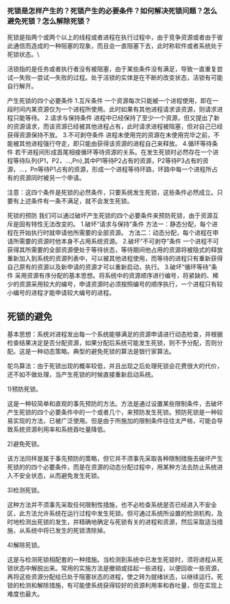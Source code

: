 ### 死锁是怎样产生的？死锁产生的必要条件？如何解决死锁问题？怎么避免死锁？怎么解除死锁？

死锁是指两个或两个以上的线程或者进程在执行过程中，由于竞争资源或者由于彼此通信而造成的一种阻塞的现象，而且会一直阻塞下去，此时称软件或者系统处于死锁状态。\

活锁指的是任务或者执行者没有被阻塞，由于某些条件没有满足，导致一直重复尝试—失败—尝试—失败的过程。处于活锁的实体是在不断的改变状态，活锁有可能自行解开。

产生死锁的四个必要条件
1.互斥条件
一个资源每次只能被一个进程使用，即在一段时间内某资源仅为一个进程所使用。此时如果有其他进程请求该资源，则请求进程只能等待。
2.请求与保持条件
进程中已经保持了至少一个资源，但又提出了新的资源请求，而该资源已经被其他进程占有，此时请求进程被阻塞，但对自己已经获得资源保持不放。
3.不可剥夺条件
进程未使用完的资源在未使用完毕之前，不能被其他进程强行夺走，即只能由获得该资源的进程自己来释放。
4.循环等待条件
若干进程间形成首尾相接循环等待资源的关系。在发生死锁时必然存在一个进程等待队列{P1，P2，…,Pn},其中P1等待P2占有的资源，P2等待P3占有的资源，…，Pn等待P1占有的资源，形成一个进程等待环路，环路中每一个进程所占有的资源同时被另一个申请。

注意：这四个条件是死锁的必然条件，只要系统发生死锁，这些条件必然成立。只要有上述条件有一条不满足，就不会发生死锁。

死锁的预防
我们可以通过破坏产生死锁的四个必要条件来预防死锁，由于资源互斥是固有特性无法改变的。
1.破坏“请求与保持”条件
方法一：静态分配，每个进程在开始执行时就申请他所需要的全部资源。
方法二：动态分配，每个进程在申请所需要的资源时他本身不占用系统资源。
2.破坏“不可剥夺”条件
一个进程不可获得其所需要的全部资源便处于等待状态，等待期间他占用的资源将被隐式的释放重新加入到系统的资源列表中，可以被其他进程使用，而等待的进程只有重新获得自己原有的资源以及新申请的资源才可以重新启动，执行。
3.破坏“循环等待”条件
采用资源有序分配的基本思想。将系统中的资源顺序进行编号，将紧缺的、稀少的资源采用较大的编号，申请资源时必须按照编号的顺序执行，一个进程只有较小编号的进程才能申请较大编号的进程。

## 死锁的避免

基本思想：系统对进程发出每一个系统能够满足的资源申请进行动态检查，并根据检查结果决定是否分配资源，如果分配后系统可能发生死锁，则不予分配，否则分配。这是一种动态策略。典型的避免死锁的算法是银行家算法。



鸵鸟算法：由于死锁出现的概率较低，并且出现之后处理死锁会花费很大的代价，还不如不做处理，当产生死锁的时候直接重新启动系统。



1)预防死锁。

这是一种较简单和直观的事先预防的方法。方法是通过设置某些限制条件，去破坏产生死锁的四个必要条件中的一个或者几个，来预防发生死锁。预防死锁是一种较易实现的方法，已被广泛使用。但是由于所施加的限制条件往往太严格，可能会导致系统资源利用率和系统吞吐量降低。

2)避免死锁。

该方法同样是属于事先预防的策略，但它并不须事先采取各种限制措施去破坏产生死锁的的四个必要条件，而是在资源的动态分配过程中，用某种方法去防止系统进入不安全状态，从而避免发生死锁。

3)检测死锁。

这种方法并不须事先采取任何限制性措施，也不必检查系统是否已经进入不安全区，此方法允许系统在运行过程中发生死锁。但可通过系统所设置的检测机构，及时地检测出死锁的发生，并精确地确定与死锁有关的进程和资源，然后采取适当措施，从系统中将已发生的死锁清除掉。

4)解除死锁。

这是与检测死锁相配套的一种措施。当检测到系统中已发生死锁时，须将进程从死锁状态中解脱出来。常用的实施方法是撤销或挂起一些进程，以便回收一些资源，再将这些资源分配给已处于阻塞状态的进程，使之转为就绪状态，以继续运行。死锁的检测和解除措施，有可能使系统获得较好的资源利用率和吞吐量，但在实现上难度也最大。

